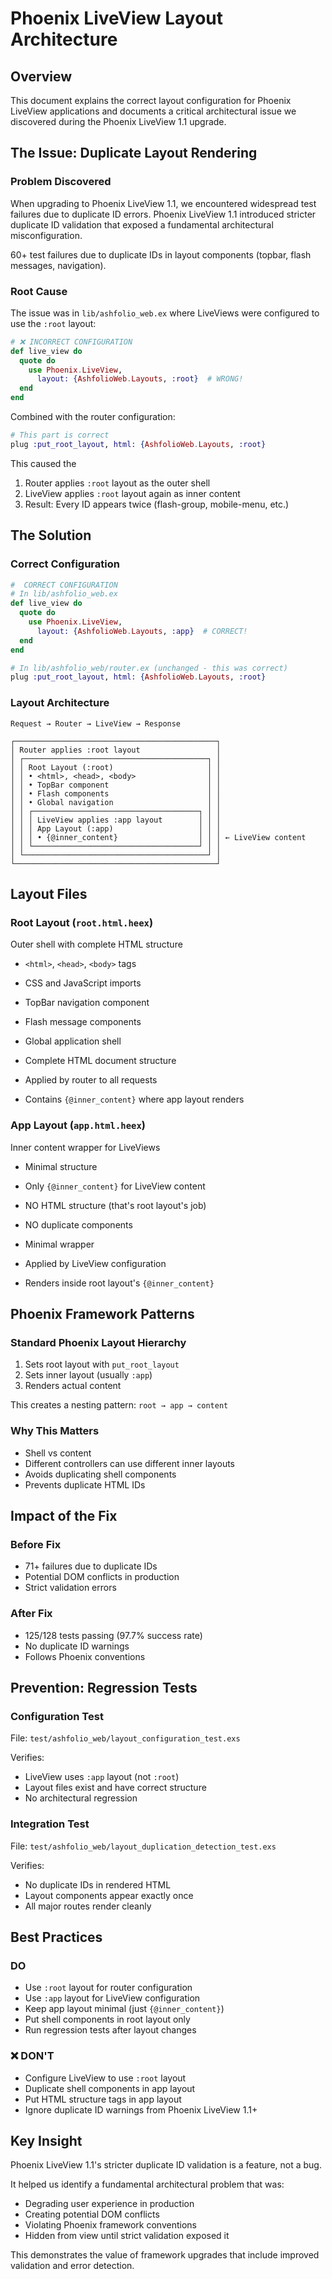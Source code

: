 # Phoenix LiveView Layout Architecture

## Overview

This document explains the correct layout configuration for Phoenix LiveView applications and documents a critical architectural issue we discovered during the Phoenix LiveView 1.1 upgrade.

## The Issue: Duplicate Layout Rendering

### Problem Discovered

When upgrading to Phoenix LiveView 1.1, we encountered widespread test failures due to duplicate ID errors. Phoenix LiveView 1.1 introduced stricter duplicate ID validation that exposed a fundamental architectural misconfiguration.

60+ test failures due to duplicate IDs in layout components (topbar, flash messages, navigation).

### Root Cause

The issue was in `lib/ashfolio_web.ex` where LiveViews were configured to use the `:root` layout:

```elixir
# ❌ INCORRECT CONFIGURATION
def live_view do
  quote do
    use Phoenix.LiveView,
      layout: {AshfolioWeb.Layouts, :root}  # WRONG!
  end
end
```

Combined with the router configuration:

```elixir
# This part is correct
plug :put_root_layout, html: {AshfolioWeb.Layouts, :root}
```

This caused the

1. Router applies `:root` layout as the outer shell
2. LiveView applies `:root` layout again as inner content
3. Result: Every ID appears twice (flash-group, mobile-menu, etc.)

## The Solution

### Correct Configuration

```elixir
#  CORRECT CONFIGURATION
# In lib/ashfolio_web.ex
def live_view do
  quote do
    use Phoenix.LiveView,
      layout: {AshfolioWeb.Layouts, :app}  # CORRECT!
  end
end

# In lib/ashfolio_web/router.ex (unchanged - this was correct)
plug :put_root_layout, html: {AshfolioWeb.Layouts, :root}
```

### Layout Architecture

```
Request → Router → LiveView → Response

┌─────────────────────────────────────────────┐
│ Router applies :root layout                 │
│ ┌─────────────────────────────────────────┐ │
│ │ Root Layout (:root)                     │ │
│ │ • <html>, <head>, <body>                │ │
│ │ • TopBar component                      │ │
│ │ • Flash components                      │ │
│ │ • Global navigation                     │ │
│ │ ┌─────────────────────────────────────┐ │ │
│ │ │ LiveView applies :app layout        │ │ │
│ │ │ App Layout (:app)                   │ │ │
│ │ │ • {@inner_content}                  │ │ │ ← LiveView content
│ │ └─────────────────────────────────────┘ │ │
│ └─────────────────────────────────────────┘ │
└─────────────────────────────────────────────┘
```

## Layout Files

### Root Layout (`root.html.heex`)

Outer shell with complete HTML structure

- `<html>`, `<head>`, `<body>` tags
- CSS and JavaScript imports
- TopBar navigation component
- Flash message components
- Global application shell

- Complete HTML document structure
- Applied by router to all requests
- Contains `{@inner_content}` where app layout renders

### App Layout (`app.html.heex`)

Inner content wrapper for LiveViews

- Minimal structure
- Only `{@inner_content}` for LiveView content
- NO HTML structure (that's root layout's job)
- NO duplicate components

- Minimal wrapper
- Applied by LiveView configuration
- Renders inside root layout's `{@inner_content}`

## Phoenix Framework Patterns

### Standard Phoenix Layout Hierarchy

1.  Sets root layout with `put_root_layout`
2.  Sets inner layout (usually `:app`)
3.  Renders actual content

This creates a nesting pattern: `root → app → content`

### Why This Matters

- Shell vs content
- Different controllers can use different inner layouts
- Avoids duplicating shell components
- Prevents duplicate HTML IDs

## Impact of the Fix

### Before Fix

- 71+ failures due to duplicate IDs
- Potential DOM conflicts in production
- Strict validation errors

### After Fix

- 125/128 tests passing (97.7% success rate)
- No duplicate ID warnings
- Follows Phoenix conventions

## Prevention: Regression Tests

### Configuration Test

File: `test/ashfolio_web/layout_configuration_test.exs`

Verifies:

- LiveView uses `:app` layout (not `:root`)
- Layout files exist and have correct structure
- No architectural regression

### Integration Test

File: `test/ashfolio_web/layout_duplication_detection_test.exs`

Verifies:

- No duplicate IDs in rendered HTML
- Layout components appear exactly once
- All major routes render cleanly

## Best Practices

### DO

- Use `:root` layout for router configuration
- Use `:app` layout for LiveView configuration
- Keep app layout minimal (just `{@inner_content}`)
- Put shell components in root layout only
- Run regression tests after layout changes

### ❌ DON'T

- Configure LiveView to use `:root` layout
- Duplicate shell components in app layout
- Put HTML structure tags in app layout
- Ignore duplicate ID warnings from Phoenix LiveView 1.1+

## Key Insight

Phoenix LiveView 1.1's stricter duplicate ID validation is a feature, not a bug.

It helped us identify a fundamental architectural problem that was:

- Degrading user experience in production
- Creating potential DOM conflicts
- Violating Phoenix framework conventions
- Hidden from view until strict validation exposed it

This demonstrates the value of framework upgrades that include improved validation and error detection.
